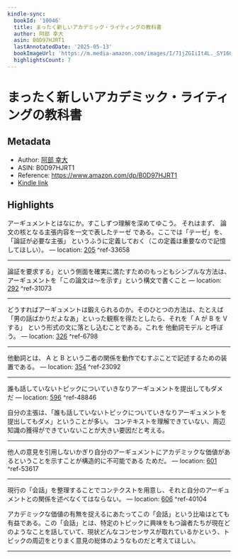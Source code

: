 ```yaml
---
kindle-sync:
  bookId: '10046'
  title: まったく新しいアカデミック・ライティングの教科書
  author: 阿部 幸大
  asin: B0D97HJRT1
  lastAnnotatedDate: '2025-05-13'
  bookImageUrl: 'https://m.media-amazon.com/images/I/71jZGIiIt4L._SY160.jpg'
  highlightsCount: 7
---
```

# まったく新しいアカデミック・ライティングの教科書
## Metadata
* Author: [阿部 幸大](https://www.amazon.comundefined)
* ASIN: B0D97HJRT1
* Reference: https://www.amazon.com/dp/B0D97HJRT1
* [Kindle link](kindle://book?action=open&asin=B0D97HJRT1)

## Highlights
アーギュメントとはなにか。すこしずつ理解を深めてゆこう。 それはまず、 論文の核となる主張内容を一文で表したテーゼ である。ここでは「テーゼ」を、「論証が必要な主張」 というふうに定義しておく（この定義は重要なので記憶してほしい）。 — location: [205](kindle://book?action=open&asin=B0D97HJRT1&location=205) ^ref-33658

---
論証を要求する」という側面を確実に満たすためのもっともシンプルな方法は、アーギュメントを「この論文は～を示す」という構文で書くこと — location: [292](kindle://book?action=open&asin=B0D97HJRT1&location=292) ^ref-31073

---
どうすればアーギュメントは鍛えられるのか。そのひとつの方法は、たとえば「男の話ばかりだよなあ」といった観察を得たとしたら、それを「 A が B を V する」 という形式の文に落とし込むことである。これを 他動詞モデル と呼ぼう。 — location: [326](kindle://book?action=open&asin=B0D97HJRT1&location=326) ^ref-6798

---
他動詞とは、 A と B という二者の関係を動作でむすぶことで記述するための装置である。 — location: [354](kindle://book?action=open&asin=B0D97HJRT1&location=354) ^ref-23092

---

誰も話していないトピックについていきなりアーギュメントを提出してもダメ だ — location: [596](kindle://book?action=open&asin=B0D97HJRT1&location=596) ^ref-48846

自分の主張は、「誰も話していないトピックについていきなりアーギュメントを提出してもダメ」ということが多い。
コンテキストを理解できていない、周辺知識の獲得ができていないことが大きい要因だと考える。

---
他人の意見を引用しないかぎり自分のアーギュメントにアカデミックな価値があるということを示すことが構造的に不可能である ためだ。 — location: [601](kindle://book?action=open&asin=B0D97HJRT1&location=601) ^ref-53617

---
現行の「会話」を整理することでコンテクストを用意し、それと自分のアーギュメントとの関係を述べなくてはならない。 — location: [606](kindle://book?action=open&asin=B0D97HJRT1&location=606) ^ref-40104

アカデミックな価値の有無を捉えるにあたってこの「会話」という比喩はとても有益である。この「会話」とは、特定のトピックに興味をもつ論者たちが現在どのようなことを話していて、現状どんなコンセンサスが取れているかという、トピックの周辺をとりまく意見の総体のようなものだと考えてほしい。

---
